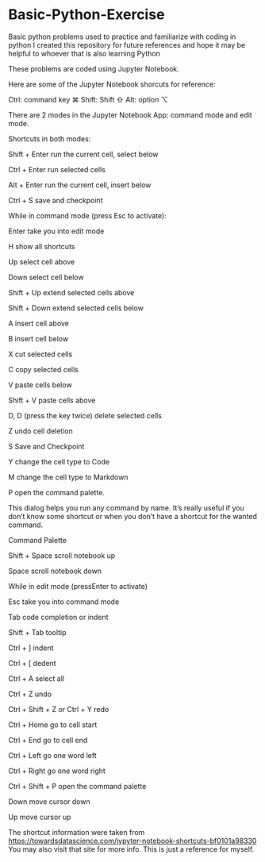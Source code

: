 # Basic-Python-Exercise
Basic python problems used to practice and familiarize with coding in python
I created this repository for future references and hope it may be helpful to whoever that is also learning Python


These problems are coded using Jupyter Notebook.

Here are some of the Jupyter Notebook shorcuts for reference:

Ctrl: command key ⌘
Shift: Shift ⇧
Alt: option ⌥

There are 2 modes in the Jupyter Notebook App: command mode and edit mode. 

Shortcuts in both modes:

Shift + Enter run the current cell, select below

Ctrl + Enter run selected cells

Alt + Enter run the current cell, insert below

Ctrl + S save and checkpoint

While in command mode (press Esc to activate):

Enter take you into edit mode

H show all shortcuts

Up select cell above

Down select cell below

Shift + Up extend selected cells above

Shift + Down extend selected cells below

A insert cell above

B insert cell below

X cut selected cells

C copy selected cells

V paste cells below

Shift + V paste cells above

D, D (press the key twice) delete selected cells

Z undo cell deletion

S Save and Checkpoint

Y change the cell type to Code

M change the cell type to Markdown

P open the command palette.

This dialog helps you run any command by name. It’s really useful if you don’t know some shortcut or when you don’t have a shortcut for the wanted command.

Command Palette

Shift + Space scroll notebook up

Space scroll notebook down

While in edit mode (pressEnter to activate)

Esc take you into command mode

Tab code completion or indent

Shift + Tab tooltip

Ctrl + ] indent

Ctrl + [ dedent

Ctrl + A select all

Ctrl + Z undo

Ctrl + Shift + Z or Ctrl + Y redo

Ctrl + Home go to cell start

Ctrl + End go to cell end

Ctrl + Left go one word left

Ctrl + Right go one word right

Ctrl + Shift + P open the command palette

Down move cursor down

Up move cursor up


The shortcut information were taken from https://towardsdatascience.com/jypyter-notebook-shortcuts-bf0101a98330
You may also visit that site for more info. This is just a reference for myself.
